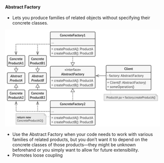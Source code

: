 #### **Abstract Factory**

- Lets you produce families of related objects without specifying their concrete classes.


![structure-2x abstract-factory.png](../../../../../diagrams/structure-2x-abstract-factory.png)

- Use the Abstract Factory when your code needs to work with various families of related products, but you don’t want it to depend on the concrete classes of those products—they might be unknown beforehand or you simply want to allow for future extensibility.
- Promotes loose coupling